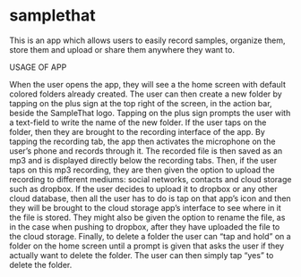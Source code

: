 # samplethat

This is an app which allows users to easily record samples, organize them, store them and upload or share them anywhere they want to. 

USAGE OF APP

When the user opens the app, they will see a the home screen with default colored folders already created. The user can then create a new folder by tapping on the plus sign at the top right of the screen, in the action bar, beside the SampleThat logo. Tapping on the plus sign prompts the user with a text-field to write the name of the new folder. If the user taps on the folder, then they are brought to the recording interface of the app. By tapping the recording tab, the app then activates the microphone on the user’s phone and records through it. The recorded file is then saved as an mp3 and is displayed directly below the recording tabs. Then, if the user taps on this mp3 recording, they are then given the option to upload the recording to different mediums: social networks, contacts and cloud storage such as dropbox. If the user decides to upload it to dropbox or any other cloud database, then all the user has to do is tap on that app’s icon and then they will be brought to the cloud storage app’s interface to see where in it the file is stored. They might also be given the option to rename the file, as in the case when pushing to dropbox, after they have uploaded the file to the cloud storage. 
Finally, to delete a folder the user can “tap and hold” on a folder on the home screen until a prompt is given that asks the user if they actually want to delete the folder. The user can then simply tap “yes” to delete the folder. 

